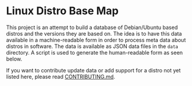 # Linux Distro Base Map

This project is an attempt to build a database of Debian/Ubuntu based
distros and the versions they are based on.
The idea is to have this data available in a machine-readable form in
order to process meta data about distros in software.
The data is available as JSON data files in the `data` directory.
A script is used to generate the human-readable form as seen below.

If you want to contribute update data or add support for a distro not
yet listed here, please read [CONTRIBUTING.md](CONTRIBUTING.md).
